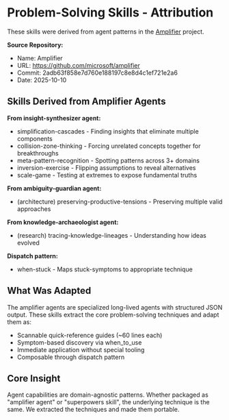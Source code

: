 # Problem-Solving Skills - Attribution

These skills were derived from agent patterns in the [Amplifier](https://github.com/microsoft/amplifier) project.

**Source Repository:**

- Name: Amplifier
- URL: https://github.com/microsoft/amplifier
- Commit: 2adb63f858e7d760e188197c8e8d4c1ef721e2a6
- Date: 2025-10-10

## Skills Derived from Amplifier Agents

**From insight-synthesizer agent:**

- simplification-cascades - Finding insights that eliminate multiple components
- collision-zone-thinking - Forcing unrelated concepts together for breakthroughs
- meta-pattern-recognition - Spotting patterns across 3+ domains
- inversion-exercise - Flipping assumptions to reveal alternatives
- scale-game - Testing at extremes to expose fundamental truths

**From ambiguity-guardian agent:**

- (architecture) preserving-productive-tensions - Preserving multiple valid approaches

**From knowledge-archaeologist agent:**

- (research) tracing-knowledge-lineages - Understanding how ideas evolved

**Dispatch pattern:**

- when-stuck - Maps stuck-symptoms to appropriate technique

## What Was Adapted

The amplifier agents are specialized long-lived agents with structured JSON output. These skills extract the core problem-solving techniques and adapt them as:

- Scannable quick-reference guides (~60 lines each)
- Symptom-based discovery via when_to_use
- Immediate application without special tooling
- Composable through dispatch pattern

## Core Insight

Agent capabilities are domain-agnostic patterns. Whether packaged as "amplifier agent" or "superpowers skill", the underlying technique is the same. We extracted the techniques and made them portable.
